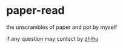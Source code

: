 # paper-read
the unscrambles of paper and ppt by myself  

if any question may contact by [zhihu](https://www.zhihu.com/people/zhi-zhi-zhi-52-63)
